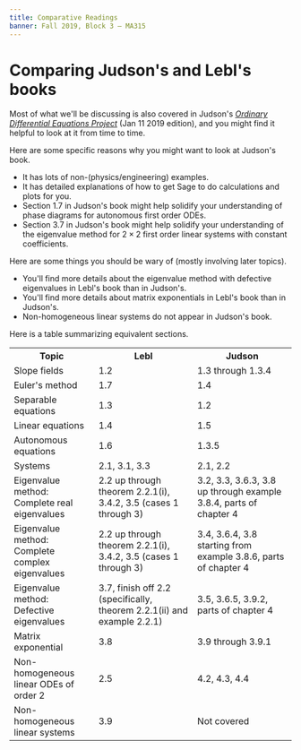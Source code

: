 ```yaml
---
title: Comparative Readings
banner: Fall 2019, Block 3 — MA315
---
```


# Comparing Judson's and Lebl's books

Most of what we'll be discussing is also covered in Judson's [*Ordinary Differential Equations Project*](http://faculty.sfasu.edu/judsontw/ode/) (Jan 11 2019 edition), and you might find it helpful to look at it from time to time.

Here are some specific reasons why you might want to look at Judson's book.

* It has lots of non-(physics/engineering) examples.
* It has detailed explanations of how to get Sage to do calculations and plots for you.
* Section 1.7 in Judson's book might help solidify your understanding of phase diagrams for autonomous first order ODEs.
* Section 3.7 in Judson's book might help solidify your understanding of the eigenvalue method for $2\times2$ first order linear systems with constant coefficients.

Here are some things you should be wary of (mostly involving later topics).

* You'll find more details about the eigenvalue method with defective eigenvalues in Lebl's book than in Judson's.
* You'll find more details about matrix exponentials in Lebl's book than in Judson's.
* Non-homogeneous linear systems do not appear in Judson's book.

Here is a table summarizing equivalent sections.

<table>
<tr>
<th style="width: 30%;">Topic</th>
<th style="width: 35%;">Lebl</th>
<th style="width: 35%;">Judson</th>
</tr>

<tr>
<td>Slope fields</td>
<td>1.2</td>
<td>1.3 through 1.3.4</td>
</tr>

<tr>
<td>Euler's method</td>
<td>1.7</td>
<td>1.4</td>
</tr>

<tr>
<td>Separable equations</td>
<td>1.3</td>
<td>1.2</td>
</tr>

<tr>
<td>Linear equations</td>
<td>1.4</td>
<td>1.5</td>
</tr>

<tr>
<td>Autonomous equations</td>
<td>1.6</td>
<td>1.3.5</td>
</tr>

<tr>
<td>Systems</td>
<td>2.1, 3.1, 3.3</td>
<td>2.1, 2.2</td>
</tr>

<tr>
<td>Eigenvalue method: Complete real eigenvalues</td>
<td>2.2 up through theorem 2.2.1(i), 3.4.2, 3.5 (cases 1 through 3)</td>
<td>3.2, 3.3, 3.6.3, 3.8 up through example 3.8.4, parts of chapter 4</td>
</tr>


<tr>
<td>Eigenvalue method: Complete complex eigenvalues</td>
<td>2.2 up through theorem 2.2.1(i), 3.4.2, 3.5 (cases 1 through 3)</td>
<td>3.4, 3.6.4, 3.8 starting from example 3.8.6, parts of chapter 4</td>
</tr>

<tr>
<td>Eigenvalue method: Defective eigenvalues</td>
<td>3.7, finish off 2.2 (specifically, theorem 2.2.1(ii) and example 2.2.1)</td>
<td>3.5, 3.6.5, 3.9.2, parts of chapter 4  
</td>
</tr>

<tr>
<td>Matrix exponential</td>
<td>3.8</td>
<td>3.9 through 3.9.1</td>
</tr>


<tr>
<td>Non-homogeneous linear ODEs of order 2</td>
<td>2.5</td>
<td>4.2, 4.3, 4.4</td>
</tr>

<tr>
<td>Non-homogeneous linear systems</td>
<td>3.9</td>
<td>Not covered</td>
</tr>
</table>
